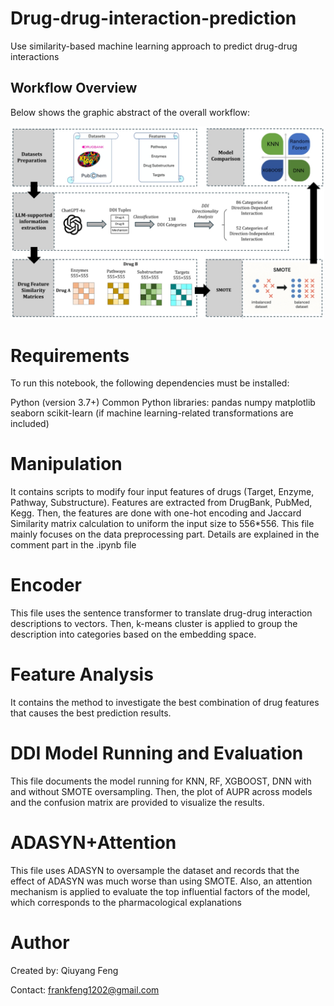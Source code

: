 # Drug-drug-interaction-prediction
Use similarity-based machine learning approach to predict drug-drug interactions

## Workflow Overview
Below shows the graphic abstract of the overall workflow:

<p align="center">
  <img src="Workflow.jpg" width="500" alt="Workflow">
</p>


# Requirements
To run this notebook, the following dependencies must be installed:

Python (version 3.7+)
Common Python libraries:
pandas
numpy
matplotlib
seaborn
scikit-learn (if machine learning-related transformations are included)

# Manipulation
It contains scripts to modify four input features of drugs (Target, Enzyme, Pathway, Substructure). Features are extracted from DrugBank, PubMed, Kegg. Then, the features are done with one-hot encoding and Jaccard Similarity matrix calculation to uniform the input size to 556*556. This file mainly focuses on the data preprocessing part. Details are explained in the comment part in the .ipynb file

# Encoder
This file uses the sentence transformer to translate drug-drug interaction descriptions to vectors. Then, k-means cluster is applied to group the description into categories based on the embedding space.

# Feature Analysis
It contains the method to investigate the best combination of drug features that causes the best prediction results.

# DDI Model Running and Evaluation
This file documents the model running for KNN, RF, XGBOOST, DNN with and without SMOTE oversampling. Then, the plot of AUPR across models and the confusion matrix are provided to visualize the results.

# ADASYN+Attention
This file uses ADASYN to oversample the dataset and records that the effect of ADASYN was much worse than using SMOTE. Also, an attention mechanism is applied to evaluate the top influential factors of the model, which corresponds to the pharmacological explanations


# Author
Created by: Qiuyang Feng

Contact: frankfeng1202@gmail.com
